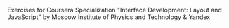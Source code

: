 Exercises for Coursera Specialization "Interface Development: Layout and JavaScript" by Moscow Institute of Physics and Technology & Yandex
